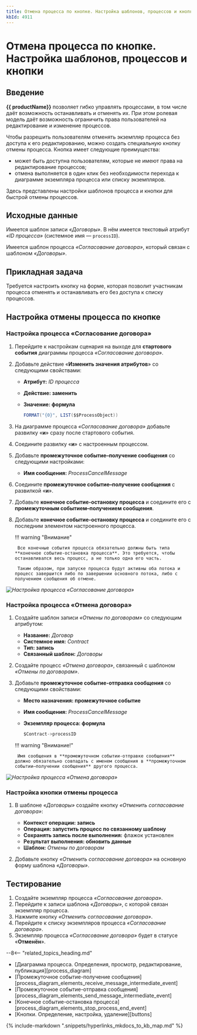 ```yaml
---
title: Отмена процесса по кнопке. Настройка шаблонов, процессов и кнопки
kbId: 4911
---
```


# Отмена процесса по кнопке. Настройка шаблонов, процессов и кнопки

## Введение

**{{ productName}}** позволяет гибко управлять процессами, в том числе даёт возможность останавливать и отменять их. При этом ролевая модель даёт возможность ограничить права пользователей на редактирование и изменение процессов.

Чтобы разрешить пользователям отменять экземпляр процесса без доступа к его редактированию, можно создать специальную кнопку отмены процесса. Кнопка имеет следующие преимущества:

- может быть доступна пользователям, которые не имеют права на редактирование процессов;
- отмена выполняется в один клик без необходимости перехода к диаграмме экземпляра процесса или списку экземпляров.

Здесь представлены настройки шаблонов процесса и кнопки для быстрой отмены процессов.

## Исходные данные

Имеется шаблон записи _«Договоры»_. В нём имеется текстовый атрибут _«ID процесса»_ (системное имя — `processID`).

Имеется шаблон процесса _«Согласование договора»_, который связан с шаблоном _«Договоры»_.

## Прикладная задача

Требуется настроить кнопку на форме, которая позволит участникам процесса отменять и останавливать его без доступа к списку процессов.

## Настройка отмены процесса по кнопке

### Настройка процесса «Согласование договора»

1. Перейдите к настройкам сценария на выходе для **стартового события** диаграммы процесса _«Согласование договора»_.
2. Добавьте действие «**Изменить значения атрибутов**» со следующими свойствами:

    - **Атрибут:** _ID процесса_
    - **Действие: заменить**
    - **Значение: формула**

        ``` cs
        FORMAT("{0}", LIST($$ProcessObject))
        ```

3. На диаграмме процесса _«Согласование договора»_ добавьте развилку «**и**» сразу после стартового события.
4. Соедините развилку «**и**» с настроенным процессом.
5. Добавьте **промежуточное событие–получение сообщения** со следующими настройками:

    - **Имя сообщения:** _ProcessCancelMessage_

6. Соедините **промежуточное событие–получение сообщения** с развилкой «**и**».
7. Добавьте **конечное событие-остановку процесса** и соедините его с **промежуточным событием–получением сообщения**.
8. Добавьте **конечное событие-остановку процесса** и соедините его с последним элементом настроенного процесса.

    !!! warning "Внимание"

        Все конечные события процесса обязательно должны быть типа **конечное событие-остановка процесса**. Это требуется, чтобы останавливался весь процесс, а не только одна его часть.
        
        Таким образом, при запуске процесса будут активны оба потока и процесс завершится либо по завершении основного потока, либо с получением сообщения об отмене.

_![Настройка процесса «Согласование договора»](https://kb.comindware.ru/assets/cancel101.png)_

### Настройка процесса «Отмена договора»

1. Создайте шаблон записи _«Отмены по договорам»_ со следующим атрибутом:

    - **Название:** _Договор_
    - **Системное имя:** _Contract_
    - **Тип: запись**
    - **Связанный шаблон:** _Договоры_

2. Создайте процесс _«Отмена договора»_, связанный с шаблоном _«Отмены по договорам»_.
3. Добавьте **промежуточное событие-отправка сообщения** со следующими свойствами:

    - **Место назначения: промежуточное событие**
    - **Имя сообщения:** _ProcessCancelMessage_
    - **Экземпляр процесса: формула**

        ``` cs
        $Contract->processID
        ```

    !!! warning "Внимание!"

        Имя сообщения в **промежуточном событии-отправке сообщения** должно обязательно совпадать с именем сообщения в **промежуточном событии–получении сообщения** другого процесса.

_![Настройка процесса «Отмена договора»](https://kb.comindware.ru/assets/cancel2.png)_

### Настройка кнопки отмены процесса

1. В шаблоне _«Договоры»_ создайте кнопку _«Отменить согласование договора»_:

    - **Контекст операции: запись**
    - **Операция: запустить процесс по связанному шаблону**
    - **Сохранять запись после выполнения:** флажок установлен
    - **Результат выполнения: обновить данные**
    - **Шаблон:** _Отмены по договорам_

2. Добавьте кнопку _«Отменить согласование договора»_ на основную форму шаблона _«Договоры»_.

## Тестирование

1. Создайте экземпляр процесса _«Согласование договора»_.
2. Перейдите к записи шаблона _«Договоры»_, с которой связан экземпляр процесса.
3. Нажмите кнопку _«Отменить согласование договора»_.
4. Перейдите к списку экземпляров процесса _«Согласование договора»_.
5. Экземпляр процесса _«Согласование договора»_ будет в статусе «**Отменён**».

<div class="relatedTopics" markdown="block">

--8<-- "related_topics_heading.md"

- [Диаграмма процесса. Определения, просмотр, редактирование, публикация][process_diagram]
- [Промежуточное событие-получение сообщения][process_diagram_elements_receive_message_intermediate_event]
- [Промежуточное событие-отправка сообщения][process_diagram_elements_send_message_intermediate_event]
- [Конечное событие-остановка процесса][process_diagram_elements_stop_process_end_event]
- [Кнопки. Определение, настройка, удаление][buttons]

</div>

{% include-markdown ".snippets/hyperlinks_mkdocs_to_kb_map.md" %}
